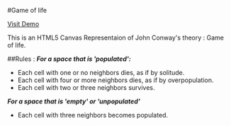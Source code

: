 #Game of life

[Visit Demo](http://gol.muhammad-irfan.me)

This is an HTML5 Canvas Representaion of John Conway's theory : Game of life.

##Rules :
***For a space that is 'populated':***
- Each cell with one or no neighbors dies, as if by solitude.
- Each cell with four or more neighbors dies, as if by overpopulation.
- Each cell with two or three neighbors survives.
		
***For a space that is 'empty' or 'unpopulated'***
- Each cell with three neighbors becomes populated.